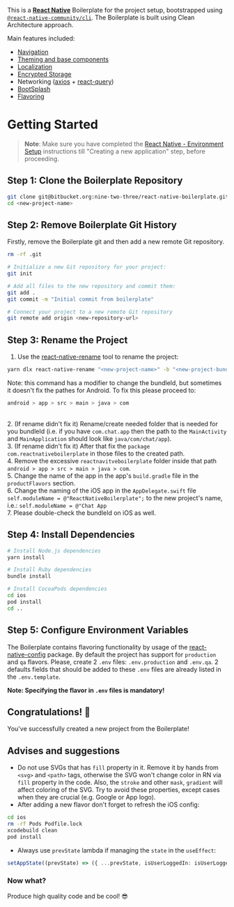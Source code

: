 This is a [**React Native**](https://reactnative.dev) Boilerplate for the project setup, bootstrapped using [`@react-native-community/cli`](https://github.com/react-native-community/cli).
The Boilerplate is built using Clean Architecture approach.

Main features included:

- [Navigation](https://reactnavigation.org/)
- [Theming and base components](https://reactnativeelements.com/)
- [Localization](https://www.npmjs.com/package/react-native-i18n)
- [Encrypted Storage](https://www.npmjs.com/package/react-native-encrypted-storage)
- Networking ([axios](https://axios-http.com/) + [react-query](https://tanstack.com/query/latest/docs/framework/react/overview))
- [BootSplash](https://github.com/zoontek/react-native-bootsplash)
- [Flavoring](https://www.npmjs.com/package/react-native-config)

# Getting Started

>**Note**: Make sure you have completed the [React Native - Environment Setup](https://reactnative.dev/docs/environment-setup) instructions till "Creating a new application" step, before proceeding.

## Step 1: Clone the Boilerplate Repository

```bash
git clone git@bitbucket.org:nine-two-three/react-native-boilerplate.git <new-project-name>
cd <new-project-name>
```

## Step 2: Remove Boilerplate Git History 

Firstly, remove the Boilerplate git and then add a new remote Git repository.

```bash
rm -rf .git

# Initialize a new Git repository for your project:
git init

# Add all files to the new repository and commit them:
git add .
git commit -m "Initial commit from boilerplate"

# Connect your project to a new remote Git repository
git remote add origin <new-repository-url>
```

## Step 3: Rename the Project

1. Use the [react-native-rename](https://www.npmjs.com/package/react-native-rename) tool to rename the project:

```bash
yarn dlx react-native-rename "<new-project-name>" -b "<new-project-bundleId>"
```

Note: this command has a modifier to change the bundleId, but sometimes it doesn't fix the pathes for Android. To fix this please proceed to:
```bash
android > app > src > main > java > com
```
<br>2. (If rename didn't fix it) Rename/create needed folder that is needed for you bundleId (i.e. if you have `com.chat.app` then the path to the `MainActivity` and `MainApplication` should look like `java/com/chat/app`). 
<br>3. (If rename didn't fix it) After that fix the `package com.reactnativeboilerplate` in those files to the created path.
<br>4. Remove the excessive `reactnavitveboilerplate` folder inside that path `android > app > src > main > java > com`.
<br>5. Change the name of the app in the app's `build.gradle` file in the `productFlavors` section.
<br>6. Change the naming of the iOS app in the `AppDelegate.swift` file `self.moduleName = @"ReactNativeBoilerplate";` to the new project's name, i.e.: `self.moduleName = @"Chat App`
<br>7. Please double-check the bundleId on iOS as well.

## Step 4: Install Dependencies

```bash
# Install Node.js dependencies
yarn install

# Install Ruby dependencies
bundle install

# Install CocoaPods dependencies
cd ios
pod install
cd ..
```
## Step 5: Configure Environment Variables

The Boilerplate contains flavoring functionality by usage of the [react-native-config](https://www.npmjs.com/package/react-native-config) package.
By default the project has support for `production` and `qa` flavors. Please, create 2 `.env` files: `.env.production` and `.env.qa`. 2 defaults fields that should be added to these `.env` files are already listed in the `.env.template`. 

**Note: Specifying the flavor in `.env` files is mandatory!**

## Congratulations! :tada:

You've successfully created a new project from the Boilerplate!

## Advises and suggestions

- Do not use SVGs that has `fill` property in it. Remove it by hands from `<svg>` and `<path>` tags, otherwise the SVG won't change color in RN via `fill` property in the code.
Also, the `stroke` and other `mask`, `gradient` will affect coloring of the SVG. Try to avoid these properties, except cases when they are crucial (e.g. Google or App logo).
- After adding a new flavor don't forget to refresh the iOS config:
```bash
cd ios
rm -rf Pods Podfile.lock
xcodebuild clean
pod install
```
- Always use `prevState` lambda if managing the `state` in the `useEffect`:
```typescript
setAppState((prevState) => ({ ...prevState, isUserLoggedIn: isUserLoggedIn }));
```

### Now what?

Produce high quality code and be cool! 😎
